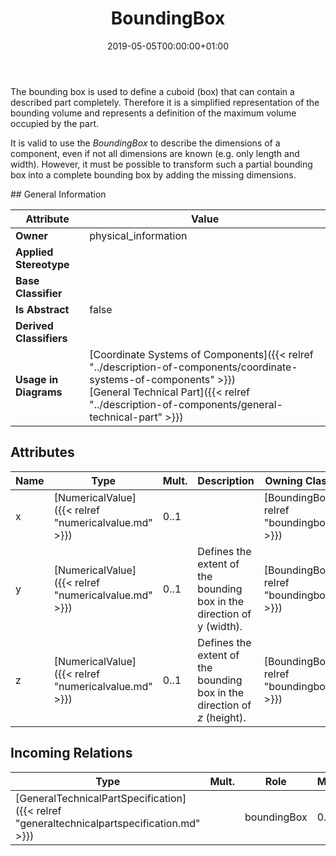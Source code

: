 ﻿---
title: BoundingBox
toc: false
type: specs
date: "2019-05-05T00:00:00+01:00"
draft: false
menu_name: vec120

# Prev/next pager order (if `docs_section_pager` enabled in `params.toml`)
weight: 
---
<html>   <head>     </head>   <body>     <p> The bounding box is used to define a cuboid&#160;(box) that can contain a described part completely. Therefore it is a simplified representation of the bounding volume and represents a definition of the maximum volume occupied by the part.     </p>      <p> It is valid to use the <i>BoundingBox</i> to describe the dimensions of a component, even if not all dimensions are known (e.g. only length and width). However, it must be possible to transform such a partial bounding box into a complete bounding box by adding the missing dimensions.        </p>    </body> </html> 
## General Information

| Attribute               | Value |
|-------------------------|-------|
| **Owner**               | physical_information |
| **Applied Stereotype**  |   |
| **Base Classifier**     |   |
| **Is Abstract**         | false |
| **Derived Classifiers** |   |
| **Usage in Diagrams**   | [Coordinate Systems of Components]({{< relref "../description-of-components/coordinate-systems-of-components" >}})<br/> [General Technical Part]({{< relref "../description-of-components/general-technical-part" >}})<br/>  |

## Attributes
|  Name  |  Type  |  Mult.  |  Description  |  Owning Classifier  |
|--------|--------|---------|---------------|--------------|
|x | [NumericalValue]({{< relref "numericalvalue.md" >}}) | 0..1 | <html>   <head>     </head>   <body>   </body> </html>  | [BoundingBox]({{< relref "boundingbox.md" >}}) |
|y | [NumericalValue]({{< relref "numericalvalue.md" >}}) | 0..1 | <html>   <head>     </head>   <body> Defines the extent of the bounding box in the direction of y<i> </i>(width).   </body> </html>  | [BoundingBox]({{< relref "boundingbox.md" >}}) |
|z | [NumericalValue]({{< relref "numericalvalue.md" >}}) | 0..1 | <html>   <head>     </head>   <body> Defines the extent of the bounding box in the direction of <i>z </i>(height).   </body> </html>  | [BoundingBox]({{< relref "boundingbox.md" >}}) |

##  Incoming Relations
|    Type  |   Mult.  |   Role    |   Mult.   |   Description  |
|----------|----------|-----------|-----------|----------------|
| [GeneralTechnicalPartSpecification]({{< relref "generaltechnicalpartspecification.md" >}}) |  | boundingBox | 0..1 | <html>   <head>     </head>   <body> Defines the bounding box of the part.   </body> </html>  |
